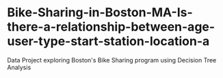 # Bike-Sharing-in-Boston-MA-Is-there-a-relationship-between-age-user-type-start-station-location-a
Data Project exploring Boston's Bike Sharing program using Decision Tree Analysis
